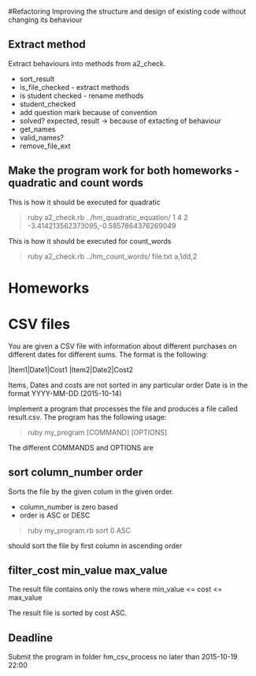 #Refactoring
Improving the structure and design of existing code without changing its behaviour

## Extract method
Extract behaviours into methods from a2_check.

 - sort_result
 - is_file_checked - extract methods
 - is student checked - rename methods
 - student_checked
 - add question mark because of convention
 - solved? expected, result -> because of extacting of behaviour
 - get_names
 - valid_names?
 - remove_file_ext

## Make the program work for both homeworks - quadratic and count words

This is how it should be executed for quadratic

> ruby a2_check.rb ../hm_quadratic_equation/ 1 4 2 -3.414213562373095,-0.5857864376269049

This is how it should be executed for count_words

> ruby a2_check.rb ../hm_count_words/ file.txt a,1dd,2

# Homeworks

# CSV files
You are given a CSV file with information about different purchases on different dates for different sums. The format is the following:

|Item1|Date1|Cost1
|Item2|Date2|Cost2

Items, Dates and costs are not sorted in any particular order
Date is in the format YYYY-MM-DD (2015-10-14)

Implement a program that processes the file and produces a file called result.csv.
The program has the following usage:

> ruby my_program [COMMAND] [OPTIONS]

The different COMMANDS and OPTIONS are

## sort column_number order
Sorts the file by the given colum in the given order.

 - column_number is zero based
 - order is ASC or DESC

> ruby my_program.rb sort 0 ASC

should sort the file by first column in ascending order

## filter_cost min_value max_value
The result file contains only the rows where 
min_value <= cost <= max_value

The result file is sorted by cost ASC.

## Deadline 
Submit the program in folder hm_csv_process no later than 2015-10-19 22:00





